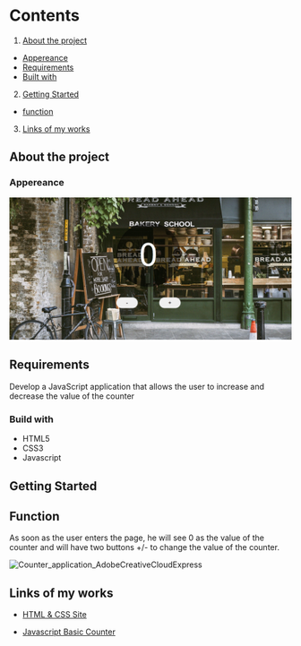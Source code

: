  # Contents

1. [About the project](README.md#about-the-project)

- [Appereance](README.md#appereance)
- [Requirements](README.md#requirements)
- [Built with](README.md#build-with)

2. [Getting Started](README.md#getting-started)
- [function](README.md#function)

3. [Links of my works](README.md#links-of-my-works)

## About the project

### Appereance

<img src="assets/img/Counter application.png" width=700px>

## Requirements

Develop a JavaScript application that allows the user to increase and decrease the value of the counter

### Build with

- HTML5
- CSS3
- Javascript

## Getting Started

## Function

As soon as the user enters the page, he will see 0 as the value of the counter and will have two buttons +/- to change the value of the counter.

![Counter_application_AdobeCreativeCloudExpress](https://user-images.githubusercontent.com/101564006/163794337-4f47261d-7312-4e2e-ac3d-e2bee4235891.gif)

## Links of my works

- [HTML & CSS Site](https://625d3eb737f5c32fb98822ec--spectacular-biscuit-ec7dd4.netlify.app/)

- [Javascript Basic Counter](https://625d3dd0854d191f8d90975b--sparkly-crisp-c4fe7b.netlify.app/)




